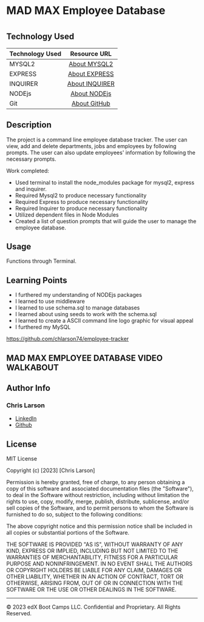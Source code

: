# MAD MAX Employee Database
#

## Technology Used 

| Technology Used         | Resource URL           | 
| ------------- |:-------------:| 
| MYSQL2 | [About MYSQL2](https://www.npmjs.com/package/mysql2)
| EXPRESS | [About EXPRESS](https://www.npmjs.com/package/express)     |
| INQUIRER       | [About INQUIRER](https://www.npmjs.com/package/inquirer?activeTab=dependencies)     |   
| NODEjs       | [About NODEjs](https://nodejs.org/en/about)     |  
| Git       | [About GitHub](https://git-scm.com/about)     |    

## Description 


 The project is a command line employee database tracker. The user can view, add and delete departments, jobs and employees by following prompts. The user can also update employees' information by following the necessary prompts. 

Work completed:
- Used terminal to install the node_modules package for mysql2, express and inquirer.
- Required Mysql2 to produce necessary functionality
- Required Express to produce necessary functionality
- Required Inquirer to produce necessary functionality
- Utilized dependent files in Node Modules
- Created a list of question prompts that will guide the user to manage the employee database.


## Usage 

Functions through Terminal. 


## Learning Points 

- I furthered my understanding of NODEjs packages
- I learned to use middleware
- I learned to use schema.sql to manage databases
- I learned about using seeds to work with the schema.sql
- I learned to create a ASCII command line logo graphic for visual appeal
- I furthered my MySQL



https://github.com/chlarson74/employee-tracker

## MAD MAX EMPLOYEE DATABASE VIDEO WALKABOUT




## Author Info


### Chris Larson


* [LinkedIn](https://www.linkedin.com/in/christian-larson-6208a43b/)
* [Github](https://github.com/chlarson74)


## License
MIT License

Copyright (c) [2023] [Chris Larson]

Permission is hereby granted, free of charge, to any person obtaining a copy
of this software and associated documentation files (the "Software"), to deal
in the Software without restriction, including without limitation the rights
to use, copy, modify, merge, publish, distribute, sublicense, and/or sell
copies of the Software, and to permit persons to whom the Software is
furnished to do so, subject to the following conditions:

The above copyright notice and this permission notice shall be included in all
copies or substantial portions of the Software.

THE SOFTWARE IS PROVIDED "AS IS", WITHOUT WARRANTY OF ANY KIND, EXPRESS OR
IMPLIED, INCLUDING BUT NOT LIMITED TO THE WARRANTIES OF MERCHANTABILITY,
FITNESS FOR A PARTICULAR PURPOSE AND NONINFRINGEMENT. IN NO EVENT SHALL THE
AUTHORS OR COPYRIGHT HOLDERS BE LIABLE FOR ANY CLAIM, DAMAGES OR OTHER
LIABILITY, WHETHER IN AN ACTION OF CONTRACT, TORT OR OTHERWISE, ARISING FROM,
OUT OF OR IN CONNECTION WITH THE SOFTWARE OR THE USE OR OTHER DEALINGS IN THE
SOFTWARE.

---

© 2023 edX Boot Camps LLC. Confidential and Proprietary. All Rights Reserved.
